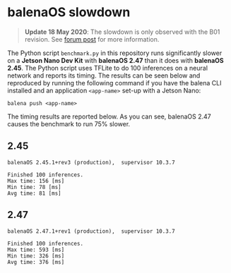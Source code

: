 # balenaOS slowdown

> **Update 18 May 2020**: The slowdown is only observed with the B01 revision. See [forum post](https://forums.balena.io/t/upgrading-to-balenaos-2-47-slows-down-app-by-75/93834/23?u=pdboef) for more information.

The Python script `benchmark.py` in this repository runs significantly slower on a **Jetson Nano Dev Kit** with **balenaOS 2.47** than it does with **balenaOS 2.45**. The Python script uses TFLite to do 100 inferences on a neural network and reports its timing. The results can be seen below and reproduced by running the following command if you have the balena CLI installed and an application `<app-name>` set-up with a Jetson Nano:

```
balena push <app-name>
```

The timing results are reported below. As you can see, balenaOS 2.47 causes the benchmark to run 75% slower.

## 2.45

`balenaOS 2.45.1+rev3 (production), 
supervisor 10.3.7`

```
Finished 100 inferences.
Max time: 156 [ms]
Min time: 78 [ms]
Avg time: 81 [ms]
```

## 2.47

`balenaOS 2.47.1+rev1 (production), 
supervisor 10.3.7`

```
Finished 100 inferences.
Max time: 593 [ms]
Min time: 326 [ms]
Avg time: 376 [ms]
```
